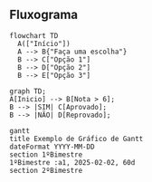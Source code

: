 ## Fluxograma

```mermaid
flowchart TD
  A(["Início"])
  A --> B{"Faça uma escolha"}
  B --> C["Opção 1"]
  B --> D["Opção 2"]
  B --> E["Opção 3"]

```

```mermaid
graph TD;
A[Inicio] --> B[Nota > 6];
B --> |SIM| C[Aprovado];
B --> |NÃO| D[Reprovado];

```

```mermaid
gantt
title Exemplo de Gráfico de Gantt
dateFormat YYYY-MM-DD
section 1ºBimestre
1ºBimestre :a1, 2025-02-02, 60d
section 2ºBimestre

```
